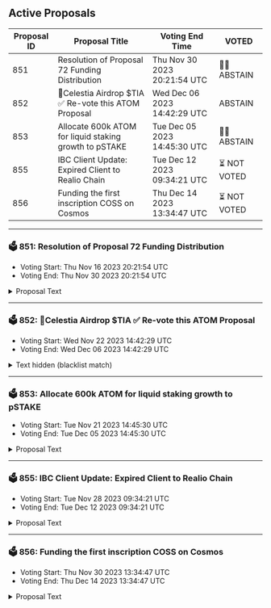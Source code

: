 ## Active Proposals

| Proposal ID | Proposal Title | Voting End Time | VOTED |
|-------------|----------------|-----------------|-------|
| 851 | Resolution of Proposal 72 Funding Distribution | Thu Nov 30 2023 20:21:54 UTC | 🤷‍♂️ ABSTAIN |
| 852 | 💎Celestia Airdrop $TIA ✅ Re-vote this ATOM Proposal | Wed Dec 06 2023 14:42:29 UTC | ABSTAIN |
| 853 | Allocate 600k ATOM for liquid staking growth to pSTAKE | Tue Dec 05 2023 14:45:30 UTC | 🤷‍♂️ ABSTAIN |
| 855 | IBC Client Update: Expired Client to Realio Chain | Tue Dec 12 2023 09:34:21 UTC | ⏳ NOT VOTED |
| 856 | Funding the first inscription COSS on Cosmos | Thu Dec 14 2023 13:34:47 UTC | ⏳ NOT VOTED |

---

### 🗳 851: Resolution of Proposal 72 Funding Distribution
- Voting Start: Thu Nov 16 2023 20:21:54 UTC
- Voting End: Thu Nov 30 2023 20:21:54 UTC

<details>
<summary>Proposal Text</summary>
 
## Summary
This proposal is made by [Simply Staking](https://twitter.com/SimplyStaking) to address our situation following the failures of the technical committee appointed by the Cosmos Hub community through Proposal 72.

Proposal 72 was initiated with the goal of financially supporting three teams with early runway to build applications with a vision of becoming consumer chains of the Hub and aligning with the AEZ. A Funding Committee was appointed with the mandate to select suitable projects on behalf of the Hub community, and to administer the distribution of grant funds to these projects. The projects ended up being Neutron, Fairblocks, and our project, now known as EntryPoint.

The agreed-upon structure was to disburse 50% of the funds upon submission of a forum post and the remaining 50% upon achieving consumer chain status. However, as you might have seen from our recent [post](https://forum.cosmos.network/t/proposal-draft-rectifying-proposal-72-committee-actions/11959) the committee did not adhere to this, effectively not upholding the promises made on behalf of the Cosmos Hub community.

## Details
The following is a succinct timeline of events:

- September 2022: Confirmation was received that Simply Staking qualified for the Proposal 72 grant.
- October 2022: Our project, EntryPoint, was unveiled at Cosmoverse, with the backing of Prop 72 funding.
- October 2022 - June 2023: We dedicated ourselves to EntryPoint’s development, consistently updating the committee. No changes or deadlines regarding the funding were communicated.
- May 2023: A potential conflict of interest was raised by a Committee member.
- 30 June 2023: Our open letter was shared on the Cosmos Hub forum, and subsequently went unanswered by the Committee.
- July 2023: Attempts to communicate with the Committee were largely unacknowledged.
- August 2023: We discovered the promised funds had been returned to the community pool.

As a long-standing Cosmos contributor, Simply Staking has always strived to act professionally and in good faith, even in the face of this disappointing situation we now find ourselves in. We have tried to engage with the Funding Committee, but our efforts have largely been met with either silence or lack of accountability. We have been told by several people in the community that since the funds have been returned to the community pool, we should engage with the community to receive our promised funds.

And so we now turn to you, the Cosmos Hub community, with the hope of resolving this matter once and for all. We understand that the community’s word is final and this will be the last time we address this situation, whatever the outcome may be.

We believe that we have held to our end of the agreement reached with the Proposal 72 committee. We have invested significant time, resources and funds into our project, with a good amount of these resources allocated to understand what a move to ICS entails and how we should be adapting our project’s technical and governance specifications to account for this new paradigm, based on the assumption that we will be receiving funds allocated from Proposal 72.

On the other hand, the Funding Committee chose to ignore the promises made towards us and to simply wash their hands and disburse the funds back to the Hub; notwithstanding the clear financial repercussions of this decision to our team.

Furthermore, this behaviour sets a clear precedent that will make any party wanting to collaborate with the Cosmos Hub think twice lest the promises made by any committee on behalf of the Hub be simply ignored later by the committee itself. This is the last thing the Cosmos Hub needs as it establishes itself as one of the foremost open governance-driven projects in the world.

Therefore, with this proposal, we’re asking the Cosmos community to address the committee’s actions to ensure that past commitments are honoured, and see that the 16,250 ATOM (½ of the earmarked funds) that was pledged by the Funding Committee to support the development of our project is distributed accordingly.

We think that this vote should not be influenced by your opinion of our project. Instead, it should focus on whether the Hub community should uphold the agreement made on its behalf by the Prop 72 Funding Committee—an agreement which the committee did not wish to honour.

Your engagement with this proposal and our prior forum post is genuinely appreciated. Thank you for giving these matters your time and consideration.

## Recipient
cosmos1ypkeecv2dw58lqsdj5uhkx4ygdl9y3nzhr4jkf

## Amount
16250 ATOM

## Forum post link
https://forum.cosmos.network/t/proposal-last-call-rectifying-proposal-72-committee-actions/11959

## Governance votes
The following items summarize the voting options and what it means for this proposal:

- YES - By voting yes, you agree that Simply Staking should receive the funds it was promised by the technical committee appointed via Proposal 72. The funds will be taken from the community pool and sent directly to the address cosmos1ypkeecv2dw58lqsdj5uhkx4ygdl9y3nzhr4jkf.
- NO - By voting no, you do not agree that Simply Staking should receive the funds it was promised by the technical committee appointed via Proposal 72.
- NO WITH VETO - A ‘NoWithVeto’ vote indicates a proposal either (1) is deemed to be spam, i.e., irrelevant to Cosmos Hub, (2) disproportionately infringes on minority interests, or (3) violates or encourages violation of the rules of engagement as currently set out by Cosmos Hub governance. If the number of ‘NoWithVeto’ votes is greater than a third of total votes, the proposal is rejected and the deposits are burned.
- ABSTAIN - You wish to contribute to quorum but you formally decline to vote either for or against the proposal.
</details>

---

### 🗳 852: 💎Celestia Airdrop $TIA ✅ Re-vote this ATOM Proposal
- Voting Start: Wed Nov 22 2023 14:42:29 UTC
- Voting End: Wed Dec 06 2023 14:42:29 UTC

<details>
<summary>Text hidden (blacklist match)</summary>
 
</details>

---

### 🗳 853: Allocate 600k ATOM for liquid staking growth to pSTAKE
- Voting Start: Tue Nov 21 2023 14:45:30 UTC
- Voting End: Tue Dec 05 2023 14:45:30 UTC

<details>
<summary>Proposal Text</summary>
 
n# SummarynnThis community spend proposal is for growing ATOM liquid staking with pSTAKE’s stkATOM by allocating 600k ATOM as Cosmos Hub Protocol Owned Liquidity (stkATOM Hub POL) on Astroport (Neutron) and Dexter (Persistence). nnIn return, [pSTAKE Finance (through $PSTAKE governance) has already committed to sharing 15% of its total ATOM liquid staking revenue with the Cosmos Hub](https://snapshot.org/#/pstakefinance.eth/proposal/0xd5c574b5e89285bff2013feb03f9dd1e388485637646c9b5a4b387aba9151c05) and waive off the protocol fee (currently set at 5%) charged on liquid staking 300k ATOM out of the 600k ATOM from the community pool. The revenue share agreement will be valid for the entire duration until the Cosmos Hub provides this ‘Liquidity-as-a-Service’ (LaaS) to stkATOM.nnOne can learn more about stkATOM, current stats and DeFi usage, unique features, steps taken to decentralize Cosmos Hub, and security considerations [here](https://www.notion.so/persistence/All-you-need-to-know-about-stkATOM-4fe31dc09bd8472ca2b7d7dffe654864).nn# DetailsnnThe final proposal considers feedback from four weeks of active discussions within the Cosmos Hub community.nnn1. Liquid Stake 300k ATOM (out of the 600k ATOM) with pSTAKE to mint stkATOMn2. Provide 350k ATOM worth of liquidity on a new stkATOM/ATOM pool on Astroport on Neutronn3. Provide 250k ATOM worth of liquidity on the [stkATOM/ATOM metastable pool on Dexter on Persistence](https://app.dexter.zone/pools)nnThe proposed POL is suggested to be steered by a 3/5 multisig wallet (stkATOM Hub POL Multisig - cosmos1hj2zms8g4j2npnqgzft90nhdw37tstkvksx66q) comprising the following Cosmos Ecosystem contributors:nnSpaydh - Avril Dutheil (Neutron)nClemens Scarpatetti (Cryptocrew)nSanjeev Rao (Leap Wallet)nMichael NG (Stake With Us)nMikhil Pandey (Persistence Labs)nnThe stkATOM Hub POL multisig will only liquid stake ATOM and provide stkATOM liquidity on the above-mentioned protocols. The POL will be deployed for at least one year and remain unbonded. ATOM governance can continually re-evaluate the POL’s duration, split, withdrawal, and further stkATOM Hub POL multisig actions at any time.nnThe stkATOM Hub POL multisig is expected to be a temporary solution until Timewave Labs’ Covenant v2 is launched for non-custodial POL holding. Using and transferring funds to Timewave’s solution will also be subject to ATOM governance.nn# Ecosystem Value AddnnstkATOM liquidity on Astroport can contribute to Neutron’s growth through increased on-chain activity, diversified LSTfi landscape, and new revenue sources with transaction fees, and swap fees generated by this POL.nnDexter is the current liquidity base for stkATOM in Cosmos on Persistence, the app chain for LSTfi. A metastable pool combined with an ongoing Trader Rebate Program has generated ~$3.5M+ volume to date. nnThis proposed LaaS holds the power for ATOM, as a capital tool, ton- Generate revenue for the Cosmos Hubn- Strengthen itself at the centre of Cosmos LSTfin- Diversify the Community Pool’s exposure to ATOM LSTsn- Increase stkATOM (liquid staking) demand with stronger stkATOM-ATOM peg, increased LSM usage on pSTAKE, and additional collateralization opportunitiesn- Align ecosystems within and outside the ‘ATOM Economic Zone’nnCosmos Hub Forum Discussion - https://forum.cosmos.network/t/final-call-allocate-600k-atom-to-pstake-for-growth-of-atom-liquid-staking/11873nn# Votingnn- By voting YES, you agree with deploying the proposed stkATOM Hub POL on Astroport (Neutron) and Dexter (Persistence) to grow ATOM liquid stakingn- By voting NO, you disagree with deploying the proposed stkATOM Hub POL on Astroport (Neutron) and Dexter (Persistence) to grow ATOM liquid stakingn- By voting ABSTAIN, you contribute to the quorum but formally decline to vote either for or against the proposal.n- By voting NO WITH VETO, you consider this proposal spam, malicious, or harmful and want the depositors penalized by burning their deposit.
</details>

---

### 🗳 855: IBC Client Update: Expired Client to Realio Chain
- Voting Start: Tue Nov 28 2023 09:34:21 UTC
- Voting End: Tue Dec 12 2023 09:34:21 UTC

<details>
<summary>Proposal Text</summary>
 
Due to an unforeseen relayer issue that resulted in the subject client exceeding the trusting period, the IBC client 07-tendermint-1157 used by channel-726 for ATOM transfers from Cosmoshub to Realio is currently in an expired state. If accepted, this proposal will update client 07-tendermint-1157 with the data from 07-tendermint-1189 which is created newly, so that users may continue to take advantage of both the established channels.
</details>

---

### 🗳 856: Funding the first inscription COSS on Cosmos
- Voting Start: Thu Nov 30 2023 13:34:47 UTC
- Voting End: Thu Dec 14 2023 13:34:47 UTC

<details>
<summary>Proposal Text</summary>
 
## SummarynProposal to request for 20000 ATOM from the community spending pool to funding the first inscription protocol (crc-20)non Cosmos.nn## DetailsnCOSS（crc-20）is designed to build an inscription system on cosmos. It will integrate trading, minting and a complete setnof functions.nnOur team believes that in order to improve the ecosystem on cosmos we need to build an inscription system. Since cosmosndoesn't support smart contract, it's a perfect fit for an inscription system to be built as a part of the existingnecosystem.nnInscriptions will dramatically increase the utilization of Atom and bring in a lot of extra gas fees, making the cosmosnchain assets more diversified. For this reason, after months of work we have created a crc-20 standard and will releasenthe first version of the system in the next few days.nn### Tasksn1. Open inscription market, minting function, indexing function, transfer functionn2. Create IBC function for inscriptions so that it can interconnect with other blockchains.n3. Use the funding provided on other cosmos chains to provide liquidity for inscription tokens.n4. Achieve complete decentralization of the inscription system and explore the possibility of using inscription innconjunction with ICS.n5. Explore more possibilities for inscriptions.nn50% of the funding will be used to complete the development and maintenance of the above tasks.nThe other 50% will be used to improve the ecosystem and provide liquidity for the inscription tokens.nnRegardless of whether or not the proposal passes, we will do our best to promote the development of the inscriptionnecosystem at Cosmos.nn## Forum post linknhttps://forum.cosmos.network/t/proposal-funding-the-first-inscription-coss-on-cosmos/12317nn## IPFS pin of proposal on-forumnhttps://ipfs.io/ipfs/QmTkzDwWqPbnAh5YiV5VwcTLnGdwSNsNTn2aDxdXBFca7D/example#/ipfs/QmZ4NWg9Xy379vU6me4wRTyEjJmHB3BzXWX9opciRsS2gWnn## Recipientncosmos1r9759z2qa4yaajk85d95y2kfmhs277uh3efv2ann## Amountn20000 ATOMnn## Governance VotesnThe following items summarize the voting options and what it means for this proposal:nnYES - You approve this community spend proposal to deposit 20000 ATOM to the team to build the Cosmos inscription.nnNO - You disapprove of this community spend proposal in its current form.nnNO WITH VETO - You are strongly opposed to this change and will exit the network if passed.nnABSTAIN - You are impartial to the outcome of the proposal.nn## Websitenhttps://coss.inknn## Twitternhttps://twitter.com/coss_market
</details>
